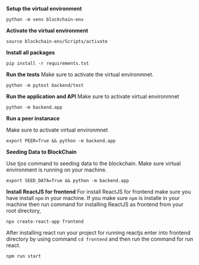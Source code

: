 **Setup the virtual environment**

```
python -m venv blockchain-env
```

**Activate the virtual environment**

```
source blockchain-env/Scripts/activate
```

**Install all packages**

```
pip install -r requirements.txt
```

**Run the tests**
Make sure to activate the virtual environmnet.

```
python -m pytest backend/test
```

**Run the application and API**
Make sure to activate virtual environmnet

```
python -m backend.app
```

**Run a peer instanace**

Make sure to activate virtual environmnet

```
export PEER=True && python -m backend.app
```

**Seeding Data to BlockChain**

Use tjos command to seeding data to the blockchain. Make sure virtual environment is running on your machine.

```
export SEED_DATA=True && python -m backend.app
```

**Install ReactJS for frontend**
For install ReactJS for frontend make sure you have install `npm` in your machine.
If you make sure `npm` is installe in your machine then run command for installing ReactJS as frontend from your root directory,

```
npx create-react-app frontend
```

After installing react run your project for running reactjs enter into frontend directory by using command `cd frontend` and then run the command for run react.

```
npm run start
```
